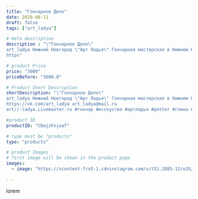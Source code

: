 ```yaml
---
title: "Гончарное Дело"
date: 2020-08-11
draft: false
tags: ["art_ladya"]

# meta description
description : "\"Гончарное Дело\" 
art_ladya Нижний Новгород \"Арт Ладья\" Гончарная мастерская в Нижнем Новгороде. Изготовление керамики и мастер//-классы по обучению. 
https"

# product Price
price: "3000"
priceBefore: "3600.0"

# Product Short Description
shortDescription: "\"Гончарное Дело\" 
art_ladya Нижний Новгород \"Арт Ладья\" Гончарная мастерская в Нижнем Новгороде. Изготовление керамики и мастер//-классы по обучению. 
https://vk.com/art_ladya art_ladya@mail.ru 
art//-ladya.Livemaster.ru #гончар #исскуство #артладья #potter #глина #керамикаручнаяработа #гончарнаямастерская #керамиканазаказ #handmade #посудаизглины #керамика #гончарнаяпосуда #эксклюзивнаякерамика #dishes #decor #ceramicar #nntoday #claygoods #фестиваль #earthenware #ceramic #design #artladya #мастеркласс #нижнийновгород #ceramicart #обучение #гончарныйкруг #авторскаякерамика"

#product ID
productID: "CDwjzFnjoaT"

# type must be "products"
type: "products"

# product Images
# first image will be shown in the product page
images:
  - image: "https://scontent-frx5-1.cdninstagram.com/v/t51.2885-15/e35/117395032_148427806921373_8111380171877616718_n.jpg?_nc_ht=scontent-frx5-1.cdninstagram.com&_nc_cat=105&_nc_ohc=2gPPVZFF480AX8hahQf&edm=APU89FABAAAA&ccb=7-4&oh=1771cb42ec91ae4485104182f5010e7a&oe=612AC770&_nc_sid=86f79a&ig_cache_key=MjM3MzU1NDQ0NTk3NzgxNDY3NQ%3D%3D.2-ccb7-4"

---
```

lorem
